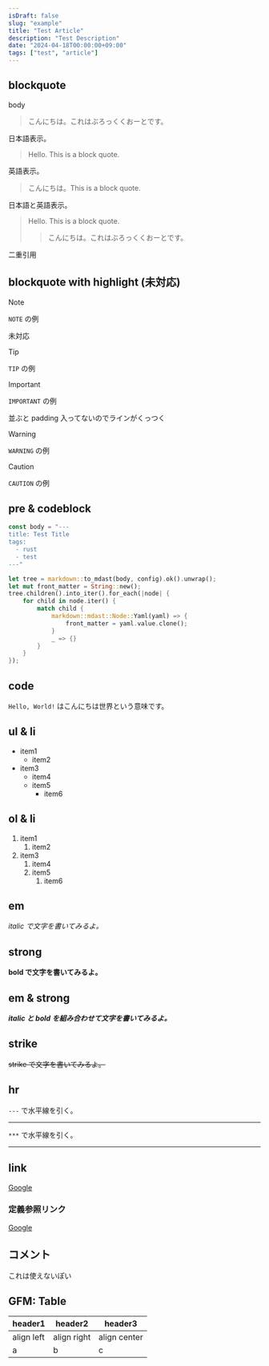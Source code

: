 ```yaml
---
isDraft: false
slug: "example"
title: "Test Article"
description: "Test Description"
date: "2024-04-18T00:00:00+09:00"
tags: ["test", "article"]
---
```


## blockquote

body

> こんにちは。これはぶろっくくおーとです。

日本語表示。

> Hello. This is a block quote.

英語表示。

> こんにちは。This is a block quote.

日本語と英語表示。

> Hello. This is a block quote.
>> こんにちは。これはぶろっくくおーとです。

二重引用

## blockquote with highlight (未対応)

> [!NOTE]
> `NOTE` の例

未対応

> [!TIP]
> `TIP` の例

> [!IMPORTANT]
> `IMPORTANT` の例

並ぶと padding 入ってないのでラインがくっつく

> [!WARNING]
> `WARNING` の例

> [!CAUTION]
> `CAUTION` の例

## pre & codeblock

```rust
const body = "---
title: Test Title
tags:
  - rust
  - test
---"

let tree = markdown::to_mdast(body, config).ok().unwrap();
let mut front_matter = String::new();
tree.children().into_iter().for_each(|node| {
    for child in node.iter() {
        match child {
            markdown::mdast::Node::Yaml(yaml) => {
                front_matter = yaml.value.clone();
            }
            _ => {}
        }
    }
});
```

## code

`Hello, World!` はこんにちは世界という意味です。

## ul & li

- item1
    - item2
- item3
    - item4
    - item5
        - item6

## ol & li

1. item1
    1. item2
1. item3
    1. item4
    1. item5
        1. item6

## em

*italic で文字を書いてみるよ。*

## strong

**bold で文字を書いてみるよ。**

## em & strong

***italic と bold を組み合わせて文字を書いてみるよ。***

## strike

~~strike で文字を書いてみるよ。~~

## hr

`---` で水平線を引く。

---

`***` で水平線を引く。

***

## link

[Google](https://www.google.com)

### 定義参照リンク

[Google][1]

[1]: https://www.google.com

## コメント

<!-- コメント -->

これは使えないぽい

## GFM: Table

|header1|header2|header3|
|---|---|---|
|align left|align right|align center|
|a|b|c|
